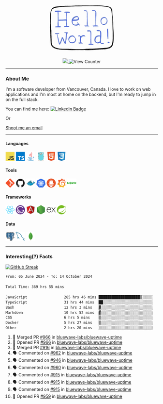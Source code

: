 <div align="center">
    <img src="./img/hello_world.webp" height="200px" width="">
    <div>
        <a href="https://www.linkedin.com/in/ajhollid">
            <img src="https://img.shields.io/badge/LinkedIn-blue"/>
        </a>
        <img src="https://komarev.com/ghpvc/?username=ajhollid&color=yellow" alt="View Counter">
    </div>
</div>

---

### About Me

I'm a software developer from Vancouver, Canada. I love to work on web applications and I'm most at home on the backend, but I'm ready to jump in on the full stack.

You can find me here: [![Linkedin Badge](https://img.shields.io/badge/-ajhollid-blue?style=flat&logo=Linkedin&logoColor=white)](https://www.linkedin.com/in/ajhollid)

Or

[Shoot me an email](mailto:ajhollid@gmail.com)

---

#### Languages

<div>
    <img src="./img/devicons/javascript-original.svg" width=30 height=30 alt="JavaScript">
    <img src="/img/devicons/typescript-original.svg" width=30 height=30 alt="TypeScript">
    <img src="./img/devicons/java-original.svg" width=30 height=30 alt="Java">
    <img src="./img/devicons/go-original.svg" width=30 height=30 alt="Golang">
    <img src="./img/devicons/html5-original.svg" width=30 height=30 alt="HTML 5">
    <img src="./img/devicons/css3-original.svg" width=30 height=30 alt="CSS 3">
</div>

#### Tools

<div>
    <img src="./img/devicons/git-original.svg" width=30 height=30 alt="Git">
    <img src="./img/devicons/github-original.svg" width=30 height=30 alt="Github">
    <img src="./img/devicons/docker-original.svg" width=30 
    height=30 alt="Docker">
    <img src="./img/devicons/kubernetes-original.svg" width=30 height=30 alt="K8">
    <img src="./img/devicons/prometheus-original.svg" width=30 height=30 alt="Prometheus">
    <img src="./img/devicons/grafana-original.svg" width=30 height=30 alt="Grafana">
    <img src="./img/devicons/nginx-original.svg" width=30 height=30 alt="Nginx">
</div>

#### Frameworks

<div>
    <img src="./img/devicons/react-original.svg" width=30 height=30 alt="React">
    <img src="./img/devicons/gatsby-original.svg" width=30 height=30 alt="Gatsby">
    <img src="./img/devicons/angularjs-original.svg" width=30 height=30 alt="AngularJS">
    <img src="./img/devicons/nodejs-original.svg" width=30 height=30 alt="NodeJS">
    <img src="./img/devicons/express-original.svg" width=30 height=30 alt="Express">
    <img src="./img/devicons/spring-original.svg" width=30 height=30 alt="Spring">
</div>

#### Data

<div>
    <img src="./img/devicons/postgresql-original.svg" width=30 height=30 alt="Postgresql">
    <img src="./img/devicons/mysql-original.svg" width=30 height=30 alt="Mysql">
    <img src="./img/devicons/mongodb-original.svg" width=30 height=30 alt="MongoDB">
</div>

---

### Interesting(?) Facts

[![GitHub Streak](http://github-readme-streak-stats.herokuapp.com?user=ajhollid)](https://git.io/streak-stats)

 <!--START_SECTION:waka-->

```txt
From: 05 June 2024 - To: 14 October 2024

Total Time: 369 hrs 55 mins

JavaScript                 285 hrs 46 mins ███████████████████▒░░░░░   76.77 %
TypeScript                 31 hrs 44 mins  ██░░░░░░░░░░░░░░░░░░░░░░░   08.53 %
Bash                       12 hrs 3 mins   ▓░░░░░░░░░░░░░░░░░░░░░░░░   03.24 %
Markdown                   10 hrs 52 mins  ▓░░░░░░░░░░░░░░░░░░░░░░░░   02.92 %
CSS                        6 hrs 5 mins    ▒░░░░░░░░░░░░░░░░░░░░░░░░   01.64 %
Docker                     5 hrs 27 mins   ▒░░░░░░░░░░░░░░░░░░░░░░░░   01.47 %
Other                      2 hrs 20 mins   ░░░░░░░░░░░░░░░░░░░░░░░░░   00.63 %
```

<!--END_SECTION:waka-->


<!--START_SECTION:activity-->
1. 🎉 Merged PR [#966](https://github.com/bluewave-labs/bluewave-uptime/pull/966) in [bluewave-labs/bluewave-uptime](https://github.com/bluewave-labs/bluewave-uptime)
2. 💪 Opened PR [#966](https://github.com/bluewave-labs/bluewave-uptime/pull/966) in [bluewave-labs/bluewave-uptime](https://github.com/bluewave-labs/bluewave-uptime)
3. 🎉 Merged PR [#916](https://github.com/bluewave-labs/bluewave-uptime/pull/916) in [bluewave-labs/bluewave-uptime](https://github.com/bluewave-labs/bluewave-uptime)
4. 🗣 Commented on [#962](https://github.com/bluewave-labs/bluewave-uptime/pull/962#issuecomment-2413956032) in [bluewave-labs/bluewave-uptime](https://github.com/bluewave-labs/bluewave-uptime)
5. 🗣 Commented on [#946](https://github.com/bluewave-labs/bluewave-uptime/pull/946#issuecomment-2413952065) in [bluewave-labs/bluewave-uptime](https://github.com/bluewave-labs/bluewave-uptime)
6. 🗣 Commented on [#960](https://github.com/bluewave-labs/bluewave-uptime/pull/960#issuecomment-2413690389) in [bluewave-labs/bluewave-uptime](https://github.com/bluewave-labs/bluewave-uptime)
7. 🗣 Commented on [#915](https://github.com/bluewave-labs/bluewave-uptime/issues/915#issuecomment-2413077572) in [bluewave-labs/bluewave-uptime](https://github.com/bluewave-labs/bluewave-uptime)
8. 🗣 Commented on [#915](https://github.com/bluewave-labs/bluewave-uptime/issues/915#issuecomment-2412979436) in [bluewave-labs/bluewave-uptime](https://github.com/bluewave-labs/bluewave-uptime)
9. 🗣 Commented on [#915](https://github.com/bluewave-labs/bluewave-uptime/issues/915#issuecomment-2412977398) in [bluewave-labs/bluewave-uptime](https://github.com/bluewave-labs/bluewave-uptime)
10. 💪 Opened PR [#959](https://github.com/bluewave-labs/bluewave-uptime/pull/959) in [bluewave-labs/bluewave-uptime](https://github.com/bluewave-labs/bluewave-uptime)
<!--END_SECTION:activity-->
